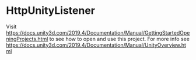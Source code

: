 # HttpUnityListener

Visit https://docs.unity3d.com/2019.4/Documentation/Manual/GettingStartedOpeningProjects.html to see how to open and use this project. For more info see https://docs.unity3d.com/2019.4/Documentation/Manual/UnityOverview.html
